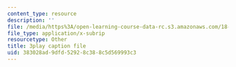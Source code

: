 ```yaml
---
content_type: resource
description: ''
file: /media/https%3A/open-learning-course-data-rc.s3.amazonaws.com/18-06sc-linear-algebra-fall-2011/383028ad9dfd52928c388c5d569993c3_OZxzHcW663g.srt
file_type: application/x-subrip
resourcetype: Other
title: 3play caption file
uid: 383028ad-9dfd-5292-8c38-8c5d569993c3
---
```

